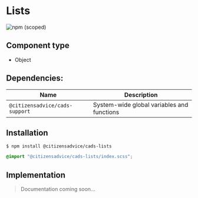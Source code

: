 # Lists

![npm (scoped)](https://img.shields.io/npm/v/@citizensadvice/cads-lists.svg)


## Component type

- Object

## Dependencies:

| Name                           | Description                                |
| ------------------------------ | ------------------------------------------ |
| `@citizensadvice/cads-support` | System-wide global variables and functions |

## Installation

```
$ npm install @citizensadvice/cads-lists
```

```scss
@import "@citizensadvice/cads-lists/index.scss";
```

## Implementation

> Documentation coming soon...
